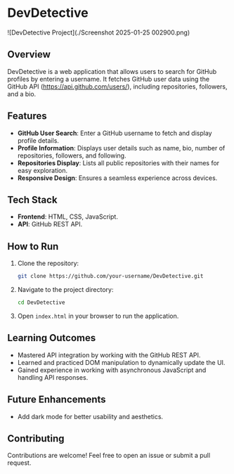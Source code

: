 # DevDetective

![DevDetective Project](./Screenshot 2025-01-25 002900.png)

## Overview
DevDetective is a web application that allows users to search for GitHub profiles by entering a username. It fetches GitHub user data using the GitHub API (https://api.github.com/users/), including repositories, followers, and a bio.

## Features
- **GitHub User Search**: Enter a GitHub username to fetch and display profile details.
- **Profile Information**: Displays user details such as name, bio, number of repositories, followers, and following.
- **Repositories Display**: Lists all public repositories with their names for easy exploration.
- **Responsive Design**: Ensures a seamless experience across devices.

## Tech Stack
- **Frontend**: HTML, CSS, JavaScript.
- **API**: GitHub REST API.

## How to Run
1. Clone the repository:

   ```bash
   git clone https://github.com/your-username/DevDetective.git
   ```

2. Navigate to the project directory:

   ```bash
   cd DevDetective
   ```

3. Open `index.html` in your browser to run the application.

## Learning Outcomes
- Mastered API integration by working with the GitHub REST API.
- Learned and practiced DOM manipulation to dynamically update the UI.
- Gained experience in working with asynchronous JavaScript and handling API responses.

## Future Enhancements
- Add dark mode for better usability and aesthetics.

## Contributing
Contributions are welcome! Feel free to open an issue or submit a pull request.
